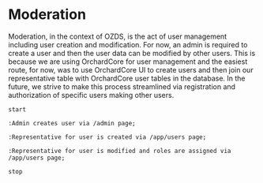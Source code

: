 # Moderation

<div style="display: none;">
  \page workflow-moderation Moderation
</div>

Moderation, in the context of OZDS, is the act of user management including user
creation and modification. For now, an admin is required to create a user and
then the user data can be modified by other users. This is because we are using
OrchardCore for user management and the easiest route, for now, was to use
OrchardCore UI to create users and then join our representative table with
OrchardCore user tables in the database. In the future, we strive to make this
process streamlined via registration and authorization of specific users making
other users.

```plantuml
start

:Admin creates user via /admin page;

:Representative for user is created via /app/users page;

:Representative for user is modified and roles are assigned via /app/users page;

stop
```
